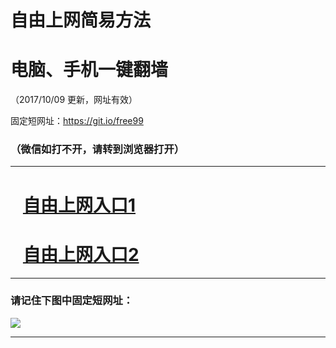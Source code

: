 ﻿# 自由上网简易方法

# 电脑、手机一键翻墙

（2017/10/09 更新，网址有效）

固定短网址：https://git.io/free99

### （微信如打不开，请转到浏览器打开）


***





# &nbsp;&nbsp; <a href="http://ft1576622371.fwq-tz-1001.info/fwqtz01.html?t=100900121070 " target="_blank">自由上网入口1</a>
# &nbsp;&nbsp; <a href="http://ft327089090.fwq-tz-1002.info/fwqtz02.html?t=100900117000 " target="_blank">自由上网入口2</a>
***

### 请记住下图中固定短网址：

<img src="https://s3-us-west-2.amazonaws.com/fwq-1001/yjfq-20170905okok.png" /> 


***

